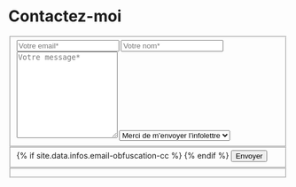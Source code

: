 # Contactez-moi

<form id="contact-form" action="https://formspree.io/{{ site.data.infos.email-obfuscation }}" method="POST">
	<fieldset class="form-group col-xs-8 col-xs-offset-2">
		<input id="form-email" type="email" name="_replyto" class="form-control" placeholder="Votre email*" />
		<input id="form-nom" type="text" name="Nom" class="form-control" placeholder="Votre nom*" />
		<textarea id="form-message" name="Message" class="form-control" placeholder="Votre message*" rows="10"></textarea>
		<select class="form-control" name="Infolettre">
			<option>Merci de m’envoyer l’infolettre</option>
			<option>Non merci, pas d’infolettre</option>
		</select>
	</fieldset>
	<fieldset class="form-group col-xs-8 col-xs-offset-2">
		{% if site.data.infos.email-obfuscation-cc %}
		<input type="hidden" name="_cc" value="{{ site.data.infos.email-obfuscation-cc | join: ',' }}" />
		{% endif %}
		<input type="text" name="_format" value="plain" style="display:none" />
		<input type="text" name="_gotcha" style="display:none" />
		<button id="form-submit-button" type="submit" class="btn btn-primary col-xs-4 col-xs-offset-4">Envoyer</button>
	</fieldset>
	<fieldset id="form-status" class="form-group col-xs-8 col-xs-offset-2 hidden">
	</fieldset>
</form>


